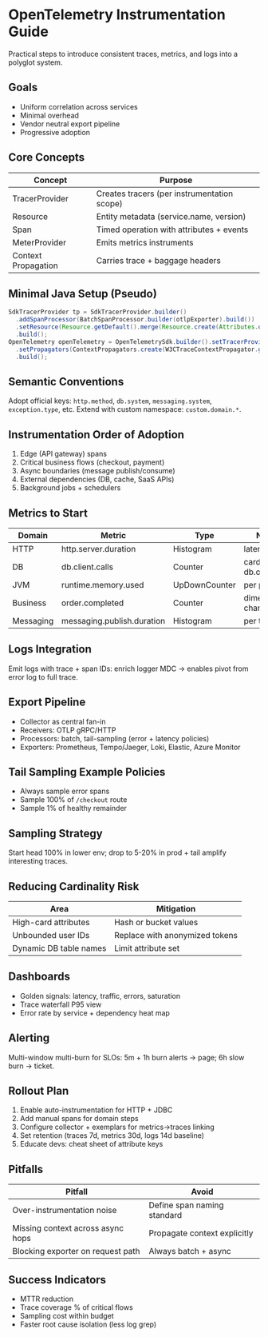 # OpenTelemetry Instrumentation Guide

Practical steps to introduce consistent traces, metrics, and logs into a polyglot system.

## Goals
- Uniform correlation across services
- Minimal overhead
- Vendor neutral export pipeline
- Progressive adoption

## Core Concepts
| Concept | Purpose |
|---------|---------|
| TracerProvider | Creates tracers (per instrumentation scope) |
| Resource | Entity metadata (service.name, version) |
| Span | Timed operation with attributes + events |
| MeterProvider | Emits metrics instruments |
| Context Propagation | Carries trace + baggage headers |

## Minimal Java Setup (Pseudo)
```java
SdkTracerProvider tp = SdkTracerProvider.builder()
  .addSpanProcessor(BatchSpanProcessor.builder(otlpExporter).build())
  .setResource(Resource.getDefault().merge(Resource.create(Attributes.of(SERVICE_NAME, "orders-svc"))))
  .build();
OpenTelemetry openTelemetry = OpenTelemetrySdk.builder().setTracerProvider(tp)
  .setPropagators(ContextPropagators.create(W3CTraceContextPropagator.getInstance()))
  .build();
```

## Semantic Conventions
Adopt official keys: `http.method`, `db.system`, `messaging.system`, `exception.type`, etc. Extend with custom namespace: `custom.domain.*`.

## Instrumentation Order of Adoption
1. Edge (API gateway) spans
2. Critical business flows (checkout, payment)
3. Async boundaries (message publish/consume)
4. External dependencies (DB, cache, SaaS APIs)
5. Background jobs + schedulers

## Metrics to Start
| Domain | Metric | Type | Notes |
|--------|--------|------|-------|
| HTTP | http.server.duration | Histogram | latency SLIs |
| DB | db.client.calls | Counter | cardinality: db.operation |
| JVM | runtime.memory.used | UpDownCounter | per pool |
| Business | order.completed | Counter | dimension: channel |
| Messaging | messaging.publish.duration | Histogram | per topic |

## Logs Integration
Emit logs with trace + span IDs: enrich logger MDC -> enables pivot from error log to full trace.

## Export Pipeline
- Collector as central fan-in
- Receivers: OTLP gRPC/HTTP
- Processors: batch, tail-sampling (error + latency policies)
- Exporters: Prometheus, Tempo/Jaeger, Loki, Elastic, Azure Monitor

## Tail Sampling Example Policies
- Always sample error spans
- Sample 100% of `/checkout` route
- Sample 1% of healthy remainder

## Sampling Strategy
Start head 100% in lower env; drop to 5-20% in prod + tail amplify interesting traces.

## Reducing Cardinality Risk
| Area | Mitigation |
|------|------------|
| High-card attributes | Hash or bucket values |
| Unbounded user IDs | Replace with anonymized tokens |
| Dynamic DB table names | Limit attribute set |

## Dashboards
- Golden signals: latency, traffic, errors, saturation
- Trace waterfall P95 view
- Error rate by service + dependency heat map

## Alerting
Multi-window multi-burn for SLOs: 5m + 1h burn alerts -> page; 6h slow burn -> ticket.

## Rollout Plan
1. Enable auto-instrumentation for HTTP + JDBC
2. Add manual spans for domain steps
3. Configure collector + exemplars for metrics->traces linking
4. Set retention (traces 7d, metrics 30d, logs 14d baseline)
5. Educate devs: cheat sheet of attribute keys

## Pitfalls
| Pitfall | Avoid |
|---------|-------|
| Over-instrumentation noise | Define span naming standard |
| Missing context across async hops | Propagate context explicitly |
| Blocking exporter on request path | Always batch + async |

## Success Indicators
- MTTR reduction
- Trace coverage % of critical flows
- Sampling cost within budget
- Faster root cause isolation (less log grep)

